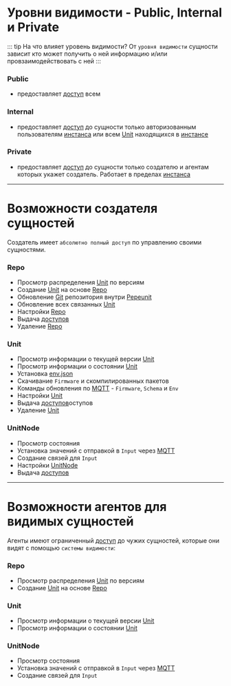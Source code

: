 # Уровни видимости - Public, Internal и Private

::: tip На что влияет уровень видимости?
От `уровня видимости` сущности зависит кто может получить о ней информацию и/или провзаимодействовать с ней
:::

### Public

- предоставляет [доступ](/user/permission) всем

### Internal

- предоставляет [доступ](/user/permission) до сущности только авторизованным пользователям [инстанса](/definitions#instance) или всем [Unit](/definitions#unit) находящихся в [инстансе](/definitions#instance)

### Private

- предоставляет [доступ](/user/permission) до сущности только создателю и агентам которых укажет создатель. Работает в пределах [инстанса](/definitions#instance)

---

# Возможности создателя сущностей

Создатель имеет `абсолютно полный доступ` по управлению своими cущностями.

### Repo

- Просмотр распределения [Unit](/definitions#unit) по версиям
- Создание [Unit](/definitions#unit) на основе [Repo](/definitions#repo)
- Обновление [Git](/definitions#git) репозитория внутри [Pepeunit](/conception/overview)
- Обновление всех связанных [Unit](/definitions#unit)
- Настройки [Repo](/definitions#repo)
- Выдача [доступов](/user/permission)
- Удаление [Repo](/definitions#repo)

### Unit

- Просмотр информации о текущей версии [Unit](/definitions#unit)
- Просмотр информации о состоянии [Unit](/definitions#unit)
- Установка [env.json](/definitions#env-json)
- Скачивание `Firmware` и скомпилированных пакетов
- Команды обновления по [MQTT](/definitions#mqtt) - `Firmware`, `Schema` и `Env`
- Настройки [Unit](/definitions#unit)
- Выдача [доступов](/user/permission)оступов
- Удаление [Unit](/definitions#unit)

### UnitNode

- Просмотр состояния
- Установка значений с отправкой в `Input` через [MQTT](/definitions#mqtt)
- Создание связей для `Input`
- Настройки [UnitNode](/definitions#unitnode)
- Выдача [доступов](/user/permission)

---

# Возможности агентов для видимых сущностей

Агенты имеют ограниченный [доступ](/user/permission) до чужих сущностей, которые они видят с помощью `системы видимости`:

### Repo

- Просмотр распределения [Unit](/definitions#unit) по версиям
- Создание [Unit](/definitions#unit) на основе [Repo](/definitions#repo)

### Unit

- Просмотр информации о текущей версии [Unit](/definitions#unit)
- Просмотр информации о состоянии [Unit](/definitions#unit)

### UnitNode

- Просмотр состояния
- Установка значений с отправкой в `Input` через [MQTT](/definitions#mqtt)
- Создание связей для `Input`